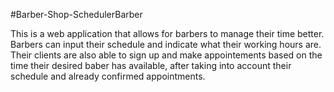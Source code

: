#Barber-Shop-SchedulerBarber

This is a web application that allows for barbers to manage their time better. Barbers can input their schedule and indicate what their working hours are. Their clients are also able to sign up and make appointements based on the time their desired baber has available, after taking into account their schedule and already confirmed appointments.
